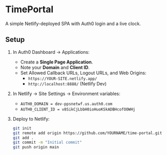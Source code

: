 # TimePortal

A simple Netlify-deployed SPA with Auth0 login and a live clock.

## Setup

1. In Auth0 Dashboard → Applications:
   - Create a **Single Page Application**.
   - Note your **Domain** and **Client ID**.
   - Set Allowed Callback URLs, Logout URLs, and Web Origins:
     - `https://YOUR-SITE.netlify.app/`
     - `http://localhost:8888/` (Netlify Dev)

2. In Netlify → Site Settings → Environment variables:
   - `AUTH0_DOMAIN = dev-ppsnetwf.us.auth0.com`
   - `AUTH0_CLIENT_ID = v8SikCjLbbH0ioHuoKSkADBHcofOOWHj`

3. Deploy to Netlify:
   ```sh
   git init
   git remote add origin https://github.com/YOURNAME/time-portal.git
   git add .
   git commit -m "Initial commit"
   git push origin main